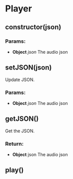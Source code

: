 

<!-- Start src/player.js -->

# Player

## constructor(json)

### Params:

* **Object** *json* The audio json

## setJSON(json)

Update JSON.

### Params:

* **Object** *json* The audio json

## getJSON()

Get the JSON.

### Return:

* **Object** json The audio json

## play()

<!-- End src/player.js -->

